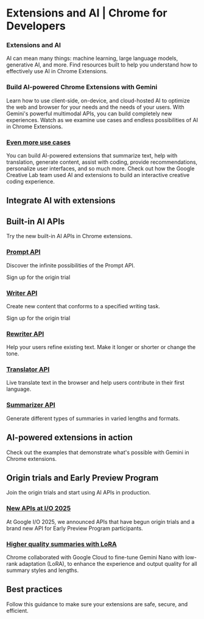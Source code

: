 # Extensions and AI | Chrome for Developers

### Extensions and AI

AI can mean many things: machine learning, large language models, generative AI,
and more. Find resources built to help you understand how to effectively use AI
in Chrome Extensions.

### Build AI-powered Chrome Extensions with Gemini

Learn how to use client-side, on-device, and cloud-hosted AI to optimize the web
and browser for your needs and the needs of your users. With Gemini's powerful
multimodal APIs, you can build completely new experiences. Watch as we examine
use cases and endless possibilities of AI in Chrome Extensions.

### [Even more use cases](https://developers.googleblog.com/how-its-made-exploring-ai-x-learning-through-shiffbot-an-ai-experiment-powered-by-the-gemini-api/)

You can build AI-powered extensions that summarize text, help with translation,
generate content, assist with coding, provide recommendations, personalize user
interfaces, and so much more. Check out how the Google Creative Lab team used AI
and extensions to build an interactive creative coding experience.

## Integrate AI with extensions

## Built-in AI APIs

Try the new built-in AI APIs in Chrome extensions.

### [Prompt API](https://developer.chrome.com/docs/ai/prompt-api)

Discover the infinite possibilities of the Prompt API.

Sign up for the origin trial

### [Writer API](https://developer.chrome.com/docs/ai/writer-api)

Create new content that conforms to a specified writing task.

Sign up for the origin trial

### [Rewriter API](https://developer.chrome.com/docs/ai/rewriter-api)

Help your users refine existing text. Make it longer or shorter or change the
tone.

### [Translator API](https://developer.chrome.com/docs/ai/translator-api)

Live translate text in the browser and help users contribute in their first
language.

### [Summarizer API](https://developer.chrome.com/docs/ai/summarizer-api)

Generate different types of summaries in varied lengths and formats.

## AI-powered extensions in action

Check out the examples that demonstrate what's possible with Gemini in Chrome
extensions.

## Origin trials and Early Preview Program

Join the origin trials and start using AI APIs in production.

### [New APIs at I/O 2025](https://developer.chrome.com/blog/ai-api-updates-io25)

At Google I/O 2025, we announced APIs that have begun origin trials and a brand
new API for Early Preview Program participants.

### [Higher quality summaries with LoRA](https://developer.chrome.com/blog/improved-summaries-gemini-nano)

Chrome collaborated with Google Cloud to fine-tune Gemini Nano with low-rank
adaptation (LoRA), to enhance the experience and output quality for all summary
styles and lengths.

## Best practices

Follow this guidance to make sure your extensions are safe, secure, and
efficient.
